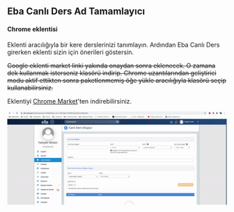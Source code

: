 ## Eba Canlı Ders Ad Tamamlayıcı
#### Chrome eklentisi
Eklenti aracılığıyla bir kere derslerinizi tanımlayın. Ardından Eba Canlı Ders girerken eklenti sizin için önerileri göstersin.

~~Google eklenti market linki yakında onaydan sonra eklenecek. O zamana dek kullanmak isterseniz klasörü indirip. Chrome uzantılarından geliştirici modu aktif ettikten sonra paketlenmemiş öğe yükle aracılığıyla klasörü seçip kullanabilirsiniz.~~

Eklentiyi [Chrome Market](https://chrome.google.com/webstore/detail/eba-ders-i%CC%87sim-doldurucu/locckfakfcdlbgpanjcdnjnipldcoapg)'ten indirebilirsiniz.

![önizleme gifi](https://github.com/ilyasbat/eba-canli-ders-ad-tamamlayici/blob/main/gif.gif?raw=true)
